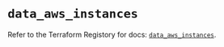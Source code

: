 # `data_aws_instances`

Refer to the Terraform Registory for docs: [`data_aws_instances`](https://registry.terraform.io/providers/hashicorp/aws/5.6.1/docs/data-sources/instances).
